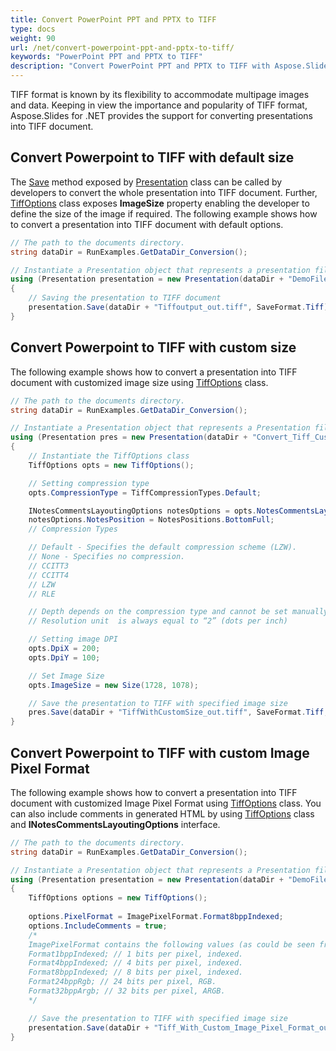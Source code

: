 ```yaml
---
title: Convert PowerPoint PPT and PPTX to TIFF
type: docs
weight: 90
url: /net/convert-powerpoint-ppt-and-pptx-to-tiff/
keywords: "PowerPoint PPT and PPTX to TIFF"
description: "Convert PowerPoint PPT and PPTX to TIFF with Aspose.Slides API."
---
```




TIFF format is known by its flexibility to accommodate multipage images and data. Keeping in view the importance and popularity of TIFF format, Aspose.Slides for .NET provides the support for converting presentations into TIFF document.
## **Convert Powerpoint to TIFF with default size**
The [Save](https://apireference.aspose.com/net/slides/aspose.slides/presentation/methods/save/index) method exposed by [Presentation](https://apireference.aspose.com/net/slides/aspose.slides/presentation) class can be called by developers to convert the whole presentation into TIFF document. Further, [TiffOptions](https://apireference.aspose.com/net/slides/aspose.slides.export/tiffoptions) class exposes **ImageSize** property enabling the developer to define the size of the image if required. The following example shows how to convert a presentation into TIFF document with default options.

```c#
// The path to the documents directory.
string dataDir = RunExamples.GetDataDir_Conversion();

// Instantiate a Presentation object that represents a presentation file
using (Presentation presentation = new Presentation(dataDir + "DemoFile.pptx"))
{
    // Saving the presentation to TIFF document
    presentation.Save(dataDir + "Tiffoutput_out.tiff", SaveFormat.Tiff);
}
```



## **Convert Powerpoint to TIFF with custom size**

The following example shows how to convert a presentation into TIFF document with customized image size using [TiffOptions](https://apireference.aspose.com/net/slides/aspose.slides.export/tiffoptions) class. 

```c#
// The path to the documents directory.
string dataDir = RunExamples.GetDataDir_Conversion();

// Instantiate a Presentation object that represents a Presentation file
using (Presentation pres = new Presentation(dataDir + "Convert_Tiff_Custom.pptx"))
{
    // Instantiate the TiffOptions class
    TiffOptions opts = new TiffOptions();

    // Setting compression type
    opts.CompressionType = TiffCompressionTypes.Default;

    INotesCommentsLayoutingOptions notesOptions = opts.NotesCommentsLayouting;
    notesOptions.NotesPosition = NotesPositions.BottomFull;
    // Compression Types

    // Default - Specifies the default compression scheme (LZW).
    // None - Specifies no compression.
    // CCITT3
    // CCITT4
    // LZW
    // RLE

    // Depth depends on the compression type and cannot be set manually.
    // Resolution unit  is always equal to “2” (dots per inch)

    // Setting image DPI
    opts.DpiX = 200;
    opts.DpiY = 100;

    // Set Image Size
    opts.ImageSize = new Size(1728, 1078);

    // Save the presentation to TIFF with specified image size
    pres.Save(dataDir + "TiffWithCustomSize_out.tiff", SaveFormat.Tiff, opts);
}
```




## **Convert Powerpoint to TIFF with custom Image Pixel Format**
The following example shows how to convert a presentation into TIFF document with customized Image Pixel Format using [TiffOptions](https://apireference.aspose.com/net/slides/aspose.slides.export/tiffoptions) class. You can also include comments in generated HTML by using [TiffOptions](https://apireference.aspose.com/net/slides/aspose.slides.export/tiffoptions) class and **INotesCommentsLayoutingOptions** interface.

```c#
// The path to the documents directory.
string dataDir = RunExamples.GetDataDir_Conversion();

// Instantiate a Presentation object that represents a Presentation file
using (Presentation presentation = new Presentation(dataDir + "DemoFile.pptx"))
{
    TiffOptions options = new TiffOptions();
   
    options.PixelFormat = ImagePixelFormat.Format8bppIndexed;
    options.IncludeComments = true;
    /*
    ImagePixelFormat contains the following values (as could be seen from documentation):
    Format1bppIndexed; // 1 bits per pixel, indexed.
    Format4bppIndexed; // 4 bits per pixel, indexed.
    Format8bppIndexed; // 8 bits per pixel, indexed.
    Format24bppRgb; // 24 bits per pixel, RGB.
    Format32bppArgb; // 32 bits per pixel, ARGB.
    */

    // Save the presentation to TIFF with specified image size
    presentation.Save(dataDir + "Tiff_With_Custom_Image_Pixel_Format_out.tiff", SaveFormat.Tiff, options);
}
```

